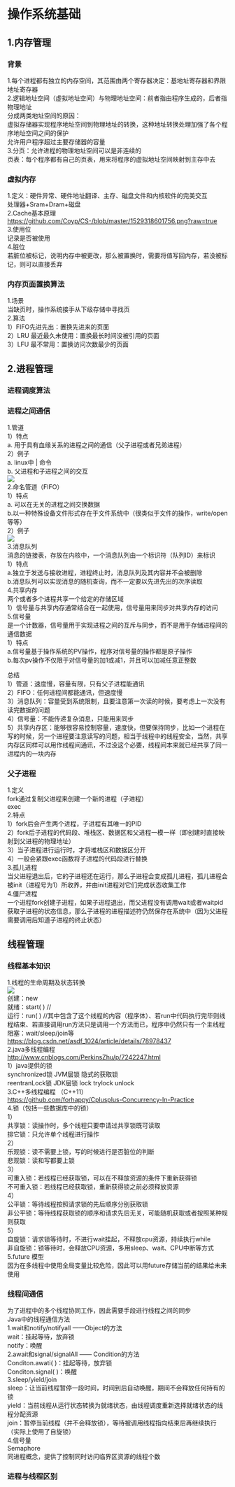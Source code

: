 # 操作系统基础  
## 1.内存管理  
### 背景  
1.每个进程都有独立的内存空间，其范围由两个寄存器决定：基地址寄存器和界限地址寄存器  
2.逻辑地址空间（虚拟地址空间）与物理地址空间：前者指由程序生成的，后者指物理地址  
分成两类地址空间的原因：  
虚拟存储器实现程序地址空间到物理地址的转换，这种地址转换处理加强了各个程序地址空间之间的保护  
允许用户程序超过主要存储器的容量  
3.分页：允许进程的物理地址空间可以是非连续的  
  页表：每个程序都有自己的页表，用来将程序的虚拟地址空间映射到主存中去  
  
### 虚拟内存
1.定义：硬件异常、硬件地址翻译、主存、磁盘文件和内核软件的完美交互  
处理器+Sram+Dram+磁盘  
2.Cache基本原理  
https://github.com/Coyp/CS-/blob/master/1529318601756.png?raw=true  
3.使用位  
记录是否被使用  
4.脏位  
若脏位被标记，说明内存中被更改，那么被置换时，需要将值写回内存，若没被标记，则可以直接丢弃  

### 内存页面置换算法  
1.场景  
当缺页时，操作系统接手从下级存储中寻找页  
2.算法  
1）FIFO先进先出：置换先进来的页面  
2）LRU 最近最久未使用：置换最长时间没被引用的页面  
3）LFU 最不常用：置换访问次数最少的页面  


## 2.进程管理
### 进程调度算法

### 进程之间通信
1.管道  
1）特点  
a. 用于具有血缘关系的进程之间的通信（父子进程或者兄弟进程）  
2）例子  
a. linux中 | 命令  
b. 父进程和子进程之间的交互  
![](https://github.com/Coyp/CS-/blob/master/6.png?raw=true)  
2.命名管道（FIFO）  
1）特点  
a. 可以在无关的进程之间交换数据  
b.以一种特殊设备文件形式存在于文件系统中（很类似于文件的操作，write/open等等）  
2）例子  
![](https://github.com/Coyp/CS-/blob/master/7.png?raw=true)  
3.消息队列  
消息的链接表，存放在内核中，一个消息队列由一个标识符（队列ID）来标识  
1）特点  
a.独立于发送与接收进程，进程终止时，消息队列及其内容并不会被删除  
b.消息队列可以实现消息的随机查询，而不一定要以先进先出的次序读取  
4.共享内存  
两个或者多个进程共享一个给定的存储区域  
1）信号量与共享内存通常结合在一起使用，信号量用来同步对共享内存的访问  
5.信号量   
是一个计数器，信号量用于实现进程之间的互斥与同步，而不是用于存储进程间的通信数据  
1）特点  
a.信号量基于操作系统的PV操作，程序对信号量的操作都是原子操作  
b.每次pv操作不仅限于对信号量的加1或减1，并且可以加减任意正整数  

总结  
1）管道：速度慢，容量有限，只有父子进程能通讯      
2）FIFO：任何进程间都能通讯，但速度慢      
3）消息队列：容量受到系统限制，且要注意第一次读的时候，要考虑上一次没有读完数据的问题      
4）信号量：不能传递复杂消息，只能用来同步      
5）共享内存区：能够很容易控制容量，速度快，但要保持同步，比如一个进程在写的时候，另一个进程要注意读写的问题，相当于线程中的线程安全，当然，共享内存区同样可以用作线程间通讯，不过没这个必要，线程间本来就已经共享了同一进程内的一块内存  
### 父子进程
1.定义  
fork通过复制父进程来创建一个新的进程（子进程）  
exec  
2.特点  
1）fork后会产生两个进程，子进程有其唯一的PID  
2）fork后子进程的代码段、堆栈区、数据区和父进程一模一样（即创建时直接映射到父进程的物理地址）  
3）当子进程进行运行时，才将堆栈区和数据区分开  
4）一般会紧跟exec函数将子进程的代码段进行替换  
3.孤儿进程  
当父进程退出后，它的子进程还在运行，那么子进程会变成孤儿进程，孤儿进程会被init（进程号为1）所收养，并由init进程对它们完成状态收集工作  
4.僵尸进程  
一个进程fork创建子进程，如果子进程退出，而父进程没有调用wait或者waitpid获取子进程的状态信息，那么子进程的进程描述符仍然保存在系统中（因为父进程需要调用后知道子进程的终止状态）  


## 线程管理
### 线程基本知识
1.线程的生命周期及状态转换  
![](https://github.com/Coyp/CS-/blob/master/8.png?raw=true)  
创建：new  
就绪：start( ) //  
运行：run( ) //其中包含了这个线程的内容（程序体）、若run中代码执行完毕则线程结束、若直接调用run方法只是调用一个方法而已，程序中仍然只有一个主线程  
阻塞：wait/sleep/join等  
https://blog.csdn.net/asdf_1024/article/details/78978437  
2.java多线程编程  
http://www.cnblogs.com/PerkinsZhu/p/7242247.html  
1）java提供的锁  
synchronized锁 JVM层锁 隐式的获取锁  
reentranLock锁 JDK层锁 lock trylock unlock  
3.C++多线程编程 （C++11）  
https://github.com/forhappy/Cplusplus-Concurrency-In-Practice  
4.锁（包括一些数据库中的锁）  
1）  
共享锁：读操作时，多个线程只要申请过共享锁既可读取  
排它锁：只允许单个线程进行操作  
2）  
乐观锁：读不需要上锁，写的时候进行是否脏位的判断  
悲观锁：读和写都要上锁  
3）  
可重入锁：若线程已经获取锁，可以在不释放资源的条件下重新获得锁  
不可重入锁：若线程已经获取锁，重新获得锁之前必须释放资源  
4）  
公平锁：等待线程按照请求锁的先后顺序分别获取锁  
非公平锁：等待线程获取锁的顺序和请求先后无关，可能随机获取或者按照某种规则获取  
5）  
自旋锁：请求锁等待时，不进行wait挂起，不释放cpu资源，持续执行while  
非自旋锁：锁等待时，会释放CPU资源，多用sleep、wait、CPU中断等方式  
5.future 模型  
因为在多线程中使用全局变量比较危险，因此可以用future存储当前的结果给未来使用  

### 线程间通信
为了进程中的多个线程协同工作，因此需要手段进行线程之间的同步  
Java中的线程通信方法  
1.wait和notify/notifyall ——Object的方法  
wait：挂起等待，放弃锁  
notify：唤醒  
2.await和signal/signalAll —— Condition的方法  
Conditon.awati( )：挂起等待，放弃锁  
Conditon.signal( )：唤醒  
3.sleep/yield/join  
sleep：让当前线程暂停一段时间，时间到后自动唤醒，期间不会释放任何持有的锁  
yield：当前线程从运行状态转换为就绪状态，由线程调度重新选择就绪状态的线程分配资源  
join：暂停当前线程（并不会释放锁），等待被调用线程指向结束后再继续执行（实际上使用了自旋锁）  
4.信号量  
Semaphore  
同进程概念，提供了控制同时访问临界区资源的线程个数  

### 进程与线程区别
